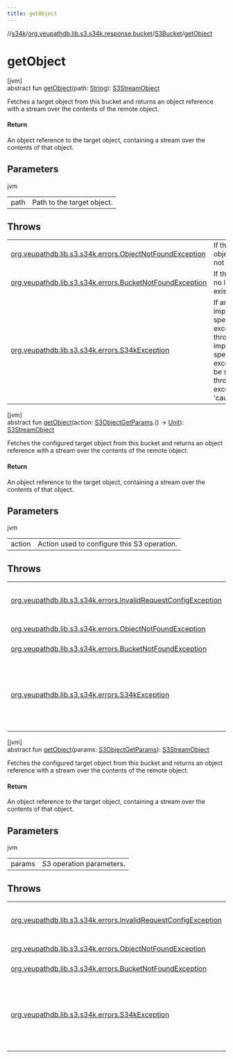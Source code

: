 ```yaml
---
title: getObject
---
```

//[s34k](../../../index.html)/[org.veupathdb.lib.s3.s34k.response.bucket](../index.html)/[S3Bucket](index.html)/[getObject](get-object.html)



# getObject



[jvm]\
abstract fun [getObject](get-object.html)(path: [String](https://kotlinlang.org/api/latest/jvm/stdlib/kotlin/-string/index.html)): [S3StreamObject](../../org.veupathdb.lib.s3.s34k.response.object/-s3-stream-object/index.html)



Fetches a target object from this bucket and returns an object reference with a stream over the contents of the remote object.



#### Return



An object reference to the target object, containing a stream over the contents of that object.



## Parameters


jvm

| | |
|---|---|
| path | Path to the target object. |



## Throws


| | |
|---|---|
| [org.veupathdb.lib.s3.s34k.errors.ObjectNotFoundException](../../org.veupathdb.lib.s3.s34k.errors/-object-not-found-exception/index.html) | If the target object does not exist. |
| [org.veupathdb.lib.s3.s34k.errors.BucketNotFoundException](../../org.veupathdb.lib.s3.s34k.errors/-bucket-not-found-exception/index.html) | If this bucket no longer exists. |
| [org.veupathdb.lib.s3.s34k.errors.S34kException](../../org.veupathdb.lib.s3.s34k.errors/-s34k-exception/index.html) | If an implementation specific exception is thrown. The implementation specific exception will be set to the thrown exception's 'cause' value. |




[jvm]\
abstract fun [getObject](get-object.html)(action: [S3ObjectGetParams](../../org.veupathdb.lib.s3.s34k.requests.object/-s3-object-get-params/index.html).() -&gt; [Unit](https://kotlinlang.org/api/latest/jvm/stdlib/kotlin/-unit/index.html)): [S3StreamObject](../../org.veupathdb.lib.s3.s34k.response.object/-s3-stream-object/index.html)



Fetches the configured target object from this bucket and returns an object reference with a stream over the contents of the remote object.



#### Return



An object reference to the target object, containing a stream over the contents of that object.



## Parameters


jvm

| | |
|---|---|
| action | Action used to configure this S3 operation. |



## Throws


| | |
|---|---|
| [org.veupathdb.lib.s3.s34k.errors.InvalidRequestConfigException](../../org.veupathdb.lib.s3.s34k.errors/-invalid-request-config-exception/index.html) | If the path property is not set on the [S3ObjectGetParams](../../org.veupathdb.lib.s3.s34k.requests.object/-s3-object-get-params/index.html) instance. |
| [org.veupathdb.lib.s3.s34k.errors.ObjectNotFoundException](../../org.veupathdb.lib.s3.s34k.errors/-object-not-found-exception/index.html) | If the target object does not exist. |
| [org.veupathdb.lib.s3.s34k.errors.BucketNotFoundException](../../org.veupathdb.lib.s3.s34k.errors/-bucket-not-found-exception/index.html) | If this bucket no longer exists. |
| [org.veupathdb.lib.s3.s34k.errors.S34kException](../../org.veupathdb.lib.s3.s34k.errors/-s34k-exception/index.html) | If an implementation specific exception is thrown. The implementation specific exception will be set to the thrown exception's 'cause' value. |




[jvm]\
abstract fun [getObject](get-object.html)(params: [S3ObjectGetParams](../../org.veupathdb.lib.s3.s34k.requests.object/-s3-object-get-params/index.html)): [S3StreamObject](../../org.veupathdb.lib.s3.s34k.response.object/-s3-stream-object/index.html)



Fetches the configured target object from this bucket and returns an object reference with a stream over the contents of the remote object.



#### Return



An object reference to the target object, containing a stream over the contents of that object.



## Parameters


jvm

| | |
|---|---|
| params | S3 operation parameters. |



## Throws


| | |
|---|---|
| [org.veupathdb.lib.s3.s34k.errors.InvalidRequestConfigException](../../org.veupathdb.lib.s3.s34k.errors/-invalid-request-config-exception/index.html) | If the path property is not set on the [S3ObjectGetParams](../../org.veupathdb.lib.s3.s34k.requests.object/-s3-object-get-params/index.html) instance. |
| [org.veupathdb.lib.s3.s34k.errors.ObjectNotFoundException](../../org.veupathdb.lib.s3.s34k.errors/-object-not-found-exception/index.html) | If the target object does not exist. |
| [org.veupathdb.lib.s3.s34k.errors.BucketNotFoundException](../../org.veupathdb.lib.s3.s34k.errors/-bucket-not-found-exception/index.html) | If this bucket no longer exists. |
| [org.veupathdb.lib.s3.s34k.errors.S34kException](../../org.veupathdb.lib.s3.s34k.errors/-s34k-exception/index.html) | If an implementation specific exception is thrown. The implementation specific exception will be set to the thrown exception's 'cause' value. |



